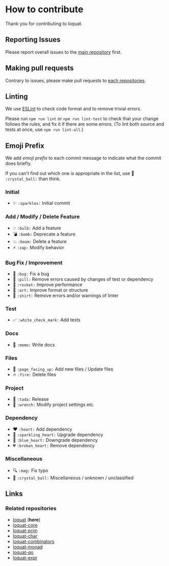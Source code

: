 # How to contribute
Thank you for contributing to loquat.

## Reporting Issues
Please report overall issues to the [main repository](https://github.com/susisu/loquat2) first.

## Making pull requests
Contrary to issues, please make pull requests to [each repositories](#related-repositories).

## Linting
We use [ESLint](http://eslint.org/) to check code format and to remove trivial errors.

Please run `npm run lint` or `npm run lint-test` to check that your change follows the rules, and fix it if there are some errors.
(To lint both source and tests at once, use `npm run lint-all`.)

## Emoji Prefix
We add *emoji prefix* to each commit message to indicate what the commit does briefly.

If you can't find out which one is appropriate in the list, use :crystal_ball: `:crystal_ball:` than think.

### Initial
- :sparkles: `:sparkles:` Initial commit

### Add / Modify / Delete Feature
- :bulb: `:bulb:` Add a feature
- :bomb: `:bomb:` Deprecate a feature
- :boom: `:boom:` Delete a feature
- :zap: `:zap:` Modify behavior

### Bug Fix / Improvement
- :bug: `:bug:` Fix a bug
- :pill: `:pill:` Remove errors caused by changes of test or dependency
- :rocket: `:rocket:` Improve performance
- :art: `:art:` Improve format or structure
- :shirt: `:shirt:` Remove errors and/or warnings of linter

### Test
- :white_check_mark: `:white_check_mark:` Add tests

### Docs
- :memo: `:memo:` Write docs

### Files
- :page_facing_up: `:page_facing_up:` Add new files / Update files
- :fire: `:fire:` Delete files

### Project
- :tada: `:tada:` Release
- :wrench: `:wrench:` Modify project settings etc.

### Dependency
- :heart: `:heart:` Add dependency
- :sparkling_heart: `:sparkling_heart:` Upgrade dependency
- :blue_heart: `:blue_heart:` Downgrade dependency
- :broken_heart: `:broken_heart:` Remove dependency

### Miscellaneous
- :mag: `:mag:` Fix typo
- :crystal_ball: `:crystal_ball:` Miscellaneous / unknown / unclassified

## Links
### Related repositories
* [loquat](https://github.com/susisu/loquat2) (**here**)
* [loquat-core](https://github.com/susisu/loquat-core)
* [loquat-prim](https://github.com/susisu/loquat-prim)
* [loquat-char](https://github.com/susisu/loquat-char)
* [loquat-combinators](https://github.com/susisu/loquat-combinators)
* [loquat-monad](https://github.com/susisu/loquat-monad)
* [loquat-qo](https://github.com/susisu/loquat-qo)
* [loquat-expr](https://github.com/susisu/loquat-expr)
